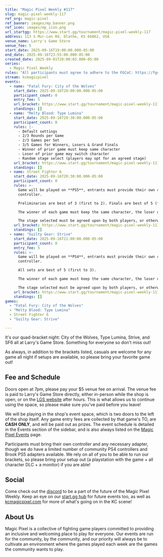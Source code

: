 ```yaml
---
title: "Magic Pixel Weekly #117"
slug: magic-pixel-weekly-117
ref_org: magic-pixel
ref_banner: images/mp_banner.png
ref_icon: images/mp_icon.png
url_startgg: https://www.start.gg/tournament/magic-pixel-weekly-117
address: 113 S Mur-Len Rd, Olathe, KS 66062, USA
venue_name: Larry's Game Store
venue_fee: 5
start_date: 2025-09-16T19:00:00.000-05:00
end_date: 2025-09-16T23:55:00.000-05:00
created_date: 2025-09-01T20:00:03.000-05:00
series:
  - Magic Pixel Weekly
rules: "All participants must agree to adhere to the FGCoC: https://fgcoc.com/"
stream: kcmagicpixel
events:
  - name: "Fatal Fury: City of the Wolves"
    start_date: 2025-09-16T20:00:00.000-05:00
    participant_count: 0
    entry_fee: 5
    url_bracket: https://www.start.gg/tournament/magic-pixel-weekly-117/events/fatal-fury-city-of-the-wolves/brackets/2064674/3020277
    standings: []
  - name: "Melty Blood: Type Lumina"
    start_date: 2025-09-16T20:30:00.000-05:00
    participant_count: 0
    rules: |-
      - Default settings
      - 2/3 Rounds per Game
      - 2/3 Games per Set
      - 3/5 Games for Winners, Losers & Grand Finals
      - Winner of prior game must keep same character
      - Loser of prior game may switch character
      - Random stage select (players may opt for an agreed stage)
    url_bracket: https://www.start.gg/tournament/magic-pixel-weekly-117/events/melty-blood-type-lumina/brackets/2064668/3020271
    standings: []
  - name: Street Fighter 6
    start_date: 2025-09-16T20:30:00.000-05:00
    participant_count: 0
    rules: >-
      Game will be played on **PS5**, entrants must provide their own compatible
      controller.  

      Preliminaries are best of 3 (first to 2). Finals are best of 5 (first to 3).  

      The winner of each game must keep the same character, the loser of that game may switch characters.  

      The stage selected must be agreed upon by both players, or otherwise selected at random.
    url_bracket: https://www.start.gg/tournament/magic-pixel-weekly-117/events/street-fighter-6/brackets/2064667/3020270
    standings: []
  - name: "Guilty Gear: Strive"
    start_date: 2025-09-16T21:00:00.000-05:00
    participant_count: 0
    entry_fee: 5
    rules: >-
      Game will be played on **PS4**, entrants must provide their own compatible
      controller.  

      All sets are best of 5 (first to 3).  

      The winner of each game must keep the same character, the loser of that game may switch characters.  

      The stage selected must be agreed upon by both players, or otherwise selected at random.
    url_bracket: https://www.start.gg/tournament/magic-pixel-weekly-117/events/guilty-gear-strive/brackets/2064666/3020269
    standings: []
games:
  - "Fatal Fury: City of the Wolves"
  - "Melty Blood: Type Lumina"
  - Street Fighter 6
  - "Guilty Gear: Strive"

---
```


It's our quad-bracket night: City of the Wolves, Type Lumina, Strive, and SF6 all at Larry's Game Store. Something for everyone so don't miss out!

As always, in addition to the brackets listed, casuals are welcome for any game all night if setups are available, so please bring your favorite game out! 

## Fee and Schedule

Doors open at 7pm, please pay your $5 venue fee on arrival. The venue fee is paid to Larry's Game Store directly, either in-person while the shop is open, or on the [LGS website](https://www.larrysgamestore.com/products/kc-magic-pixel-5) after hours. This is what allows us to continue using the space, so please make sure you've paid before you leave!

We will be playing in the shop's event space, which is two doors to the left of the shop itself. Any game entry fees are collected by that game's TO, are **CASH ONLY**, and will be paid out as prizes. The event schedule is detailed in the Events section of the sidebar, and is also always listed on the [Magic Pixel Events](https://kcmagicpixel.com/events/) page.

Participants must bring their own controller and any necessary adapter, though we do have a limited number of community PS4 controllers and Brook PS5 adapters available. We rely on all of you to be able to run our brackets, so please bring your setup out (a playstation with the game + all character DLC + a monitor) if you are able!  

## Social

Come check out the [discord](https://discord.gg/jkmn6CVrrQ) to be a part of the future of the Magic Pixel Weekly. Keep an eye on our [start.gg hub](https://www.start.gg/hub/magic-pixel) for future events too, as well as [kcmagicpixel.com](https://kcmagicpixel.com) for more of what's going on in the KC scene!

## About Us

Magic Pixel is a collective of fighting game players committed to providing an inclusive and welcoming place to play for everyone. Our events are run for the community, by the community, and our priority will always be to cultivate an environment where the games played each week are the games the community wants to play.
  